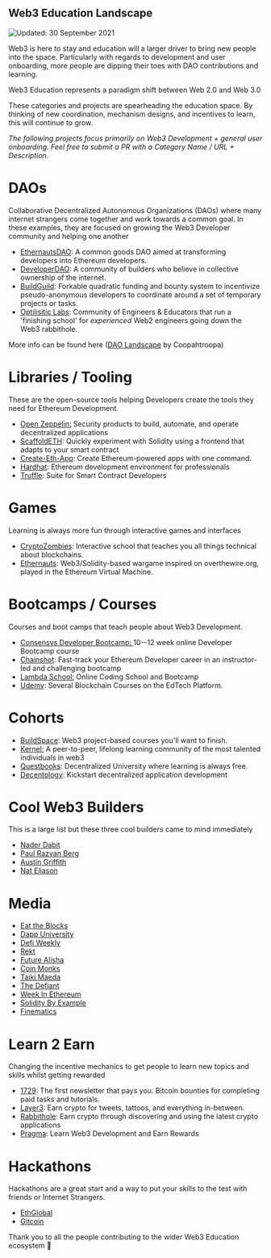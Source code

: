 ## Web3 Education Landscape

![Updated: 30 September 2021](https://miro.medium.com/max/2000/1*6OMofmz8-aoKR_vnIamHTw.png
)


Web3 is here to stay and education will a larger driver to bring new people into the space. Particularly with regards to development and user onboarding, more people are dipping their toes with DAO contributions and learning.

Web3 Education represents a paradigm shift between Web 2.0 and Web 3.0

These categories and projects are spearheading the education space. By thinking of new coordination, mechanism designs, and incentives to learn, this will continue to grow.

*The following projects focus primarily on Web3 Development + general user onboarding. Feel free to submit a PR with a Category Name / URL + Description.*

DAOs
====

Collaborative Decentralized Autonomous Organizations (DAOs) where many internet strangers come together and work towards a common goal. In these examples, they are focused on growing the Web3 Developer community and helping one another

-   [EthernautsDAO](https://twitter.com/EthernautDAO): A common goods DAO aimed at transforming developers into Ethereum developers.
-   [DeveloperDAO](https://twitter.com/developer_dao): A community of builders who believe in collective ownership of the internet.
-   [BuildGuild](https://medium.com/@austin_48503/buidl-guidl-round-1-unaudited-4e1d9456e43d): Forkable quadratic funding and bounty system to incentivize pseudo-anonymous developers to coordinate around a set of temporary projects or tasks.
-   [Optilisitic Labs](http://optilistic.com/): Community of Engineers & Educators that run a 'finishing school' for *experienced* Web2 engineers going down the Web3 rabbithole.

More info can be found here ([DAO Landscape](https://www.google.com/search?q=dao+landscape&oq=dao+landscape&aqs=chrome..69i57j69i61.3770j0j1&sourceid=chrome&ie=UTF-8) by Coopahtroopa)

Libraries / Tooling
===================

These are the open-source tools helping Developers create the tools they need for Ethereum Development.

-   [Open Zeppelin:](https://openzeppelin.com/) Security products to build, automate, and operate decentralized applications
-   [ScaffoldETH](http://scaffoldeth.io/): Quickly experiment with Solidity using a frontend that adapts to your smart contract
-   [Create-Eth-App](https://github.com/paulrberg/create-eth-app): Create Ethereum-powered apps with one command.
-   [Hardhat](https://hardhat.org/): Ethereum development environment for professionals
-   [Truffle](https://www.trufflesuite.com/): Suite for Smart Contract Developers

Games
=====

Learning is always more fun through interactive games and interfaces

-   [CryptoZombies](https://cryptozombies.io/): Interactive school that teaches you all things technical about blockchains.
-   [Ethernauts](https://ethernaut.openzeppelin.com/): Web3/Solidity-based wargame inspired on overthewire.org, played in the Ethereum Virtual Machine.

Bootcamps / Courses
===================

Courses and boot camps that teach people about Web3 Development.

-   [Consensys Developer Bootcamp: ](https://consensys.net/academy/bootcamp/)10--12 week online Developer Bootcamp course
-   [Chainshot](https://www.chainshot.com/bootcamp): Fast-track your Ethereum Developer career in an instructor-led and challenging bootcamp
-   [Lambda School:](https://lambdaschool.com/) Online Coding School and Bootcamp
-   [Udemy](https://www.udemy.com/): Several Blockchain Courses on the EdTech Platform.

Cohorts
=======

-   [BuildSpace](https://buildspace.so/): Web3 project-based courses you'll want to finish.
-   [Kernel:](https://kernel.community/) A peer-to-peer, lifelong learning community of the most talented individuals in web3
-   [Questbooks](https://www.questbook.app/): Decentralized University​ where learning is always free.
-   [Decentology](https://www.decentology.com/): Kickstart decentralized application development

Cool Web3 Builders
==================

This is a large list but these three cool builders came to mind immediately

-   [Nader Dabit](https://twitter.com/dabit3)
-   [Paul Razvan Berg](https://twitter.com/PaulRBerg)
-   [Austin Griffith](https://twitter.com/austingriffith)
-   [Nat Eliason](https://twitter.com/nateliason)

Media
=====

-   [Eat the Blocks](https://www.youtube.com/c/EatTheBlocks/videos)
-   [Dapp University](https://www.youtube.com/c/DappUniversity)
-   [Defi Weekly](https://www.youtube.com/c/defiweekly)
-   [Rekt](https://www.rekt.news/)
-   [Future Alisha](https://www.youtube.com/channel/UCL39ECXP_XhyebZ_QTG_gAg)
-   [Coin Monks](https://medium.com/coinmonks)
-   [Taiki Maeda](https://www.youtube.com/user/TheTaikster)
-   [The Defiant](https://thedefiant.io/)
-   [Week In Ethereum](https://weekinethereumnews.com/)
-   [Solidity By Example](https://solidity-by-example.org/)
-   [Finematics](https://www.youtube.com/channel/UCh1ob28ceGdqohUnR7vBACA)

Learn 2 Earn
============

Changing the incentive mechanics to get people to learn new topics and skills whilst getting rewarded

-   [1729](https://1729.com/): The first newsletter that pays you. Bitcoin bounties for completing paid tasks and tutorials.
-   [Layer3](https://layer3.xyz/): Earn crypto for tweets, tattoos, and everything in-between.
-   [Rabbithole](https://rabbithole.gg/): Earn crypto through discovering and using the latest crypto applications
-   [Pragma](https://medium.com/@usepragmatic/introducing-pragma-de746603488b): Learn Web3 Development and Earn Rewards

Hackathons
==========

Hackathons are a great start and a way to put your skills to the test with friends or Internet Strangers.

-   [EthGlobal](https://ethglobal.online/)
-   [Gitcoin](https://gitcoin.co/hackathons)

Thank you to all the people contributing to the wider Web3 Education ecosystem 🙏